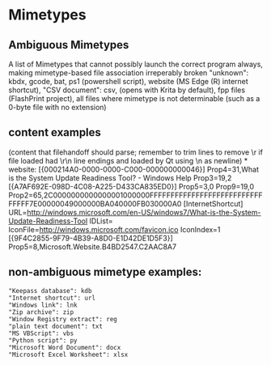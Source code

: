 # Mimetypes
## Ambiguous Mimetypes
A list of Mimetypes that cannot possibly launch the correct program always, making mimetype-based file association irreperably broken
"unknown": kbdx, gcode, bat, ps1 (powershell script), website (MS Edge (R) internet shortcut),
"CSV document": csv, (opens with Krita by default), fpp files (FlashPrint project), all files where mimetype is not determinable (such as a 0-byte file with no extension)

## content examples
(content that filehandoff should parse; remember to trim lines to remove \r if file loaded had \r\n line endings and loaded by Qt using \n as newline)
	* website:
	[{000214A0-0000-0000-C000-000000000046}]
	Prop4=31,What is the System Update Readiness Tool? - Windows Help
	Prop3=19,2
	[{A7AF692E-098D-4C08-A225-D433CA835ED0}]
	Prop5=3,0
	Prop9=19,0
	Prop2=65,2C0000000000000001000000FFFFFFFFFFFFFFFFFFFFFFFFFFFFFFFF7E00000049000000BA040000FB030000A0
	[InternetShortcut]
	URL=http://windows.microsoft.com/en-US/windows7/What-is-the-System-Update-Readiness-Tool
	IDList=
	IconFile=http://windows.microsoft.com/favicon.ico
	IconIndex=1
	[{9F4C2855-9F79-4B39-A8D0-E1D42DE1D5F3}]
	Prop5=8,Microsoft.Website.B4BD2547.C2AAC8A7

## non-ambiguous mimetype examples:
	"Keepass database": kdb
	"Internet shortcut": url
	"Windows link": lnk
	"Zip archive": zip
	"Window Registry extract": reg
	"plain text document": txt
	"MS VBScript": vbs
	"Python script": py
	"Microsoft Word Document": docx
	"Microsoft Excel Worksheet": xlsx


	
